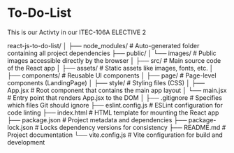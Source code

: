 # To-Do-List
This is our Activty in our ITEC-106A ELECTIVE 2

react-js-to-do-list/
│
├── node_modules/ # Auto-generated folder containing all project dependencies
├── public/
│ └── images/ # Public images accessible directly by the browser
│
├── src/ # Main source code of the React app
│ ├── assets/ # Static assets like images, fonts, etc.
│ ├── components/ # Reusable UI components
│ ├── page/ # Page-level components (LandingPage)
│ ├── style/ # Styling files (CSS)
│ ├── App.jsx # Root component that contains the main app layout
│ └── main.jsx # Entry point that renders App.jsx to the DOM
│
├── .gitignore # Specifies which files Git should ignore
├── eslint.config.js # ESLint configuration for code linting
├── index.html # HTML template for mounting the React app
├── package.json # Project metadata and dependencies
├── package-lock.json # Locks dependency versions for consistency
├── README.md # Project documentation
└── vite.config.js # Vite configuration for build and development
